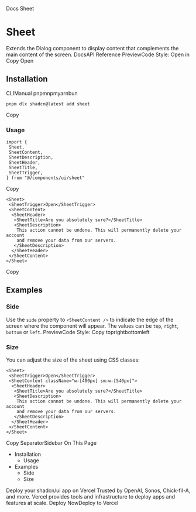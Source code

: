 Docs
Sheet
# Sheet
Extends the Dialog component to display content that complements the main content of the screen.
DocsAPI Reference
PreviewCode
Style: 
Open in Copy
Open
## Installation
CLIManual
pnpmnpmyarnbun
```
pnpm dlx shadcn@latest add sheet

```

Copy
### Usage
```
import {
 Sheet,
 SheetContent,
 SheetDescription,
 SheetHeader,
 SheetTitle,
 SheetTrigger,
} from "@/components/ui/sheet"
```
Copy
```
<Sheet>
 <SheetTrigger>Open</SheetTrigger>
 <SheetContent>
  <SheetHeader>
   <SheetTitle>Are you absolutely sure?</SheetTitle>
   <SheetDescription>
    This action cannot be undone. This will permanently delete your account
    and remove your data from our servers.
   </SheetDescription>
  </SheetHeader>
 </SheetContent>
</Sheet>
```
Copy
## Examples
### Side
Use the `side` property to `<SheetContent />` to indicate the edge of the screen where the component will appear. The values can be `top`, `right`, `bottom` or `left`.
PreviewCode
Style: 
Copy
toprightbottomleft
### Size
You can adjust the size of the sheet using CSS classes:
```
<Sheet>
 <SheetTrigger>Open</SheetTrigger>
 <SheetContent className="w-[400px] sm:w-[540px]">
  <SheetHeader>
   <SheetTitle>Are you absolutely sure?</SheetTitle>
   <SheetDescription>
    This action cannot be undone. This will permanently delete your account
    and remove your data from our servers.
   </SheetDescription>
  </SheetHeader>
 </SheetContent>
</Sheet>
```
Copy
SeparatorSidebar
On This Page
  * Installation
    * Usage
  * Examples
    * Side
    * Size


Deploy your shadcn/ui app on Vercel
Trusted by OpenAI, Sonos, Chick-fil-A, and more.
Vercel provides tools and infrastructure to deploy apps and features at scale.
Deploy NowDeploy to Vercel
